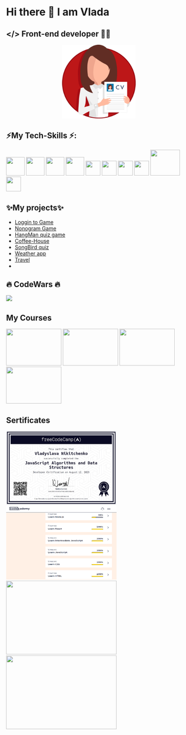 # Hi there 👋 I am Vlada
## </> Front-end developer 👩‍💻
<p align="center"><a target="_blank" href="https://vlaru.github.io/rsschool-cv/"><img src="./cv_PNG1.png" width="200" height="200"></a></p>

<div background-color="#f03c15">
  <h2> ⚡My Tech-Skills ⚡:</h2>
    <div>
      <img src="https://cdn.iconscout.com/icon/free/png-256/free-html-59-225995.png?f=webp&w=256" width=50 height=50>
      <img src="https://cdn.iconscout.com/icon/free/png-256/free-css-38-226095.png?f=webp&w=256" width=50 height=50>
      <img src="https://cdn.iconscout.com/icon/free/png-256/free-node-6-226036.png?f=webp&w=256" width=50 height=50>
      <img src='https://cdn.iconscout.com/icon/free/png-256/free-javascript-2038874-1720087.png?f=webp&w=256' width=50 height=50>
      <img src="https://cdn.iconscout.com/icon/free/png-256/free-react-4-1175110.png?f=webp&w=256" width=40 height=40>
      <img src='https://cdn.iconscout.com/icon/free/png-256/free-typescript-3629120-3030260.png?f=webp&w=256' width=40 height=40>
      <img src="https://cdn.iconscout.com/icon/free/png-256/free-git-17-1175218.png?f=webp&w=256" width=40 height=40>
      <img src="https://cdn.iconscout.com/icon/free/png-256/free-github-163-761603.png?f=webp&w=256" width=40 height=40>
      <img src="https://cdn.iconscout.com/icon/free/png-256/free-webpack-2-1174981.png?f=webp&w=256"width=80 height=70>
      <img src="https://cdn.iconscout.com/icon/free/png-256/free-visual-studio-code-3251603-2724650.png?f=webp&w=256" width=40 height=40>
    </div>
</div>
<div>
  <h2>✨My projects✨</h2>
  <ul>
    <li><a href='https://rolling-scopes-school.github.io/vlaru-JSFE2023Q4/rss-puzzle/#start-page' target='_blank'>Loggin to Game</a></li>
    <li><a href='https://rolling-scopes-school.github.io/vlaru-JSFE2023Q4/nonogram/' target='_blank'>Nonogram Game</a></li>
    <li><a href='https://rolling-scopes-school.github.io/vlaru-JSFE2023Q4/hangman/index.html' target='_blank'>HangMan quiz game</a></li>
    <li><a href='https://rolling-scopes-school.github.io/coffee-house/vlaru/coffee-house/pages/home/index.html' target='_blank'>Coffee-House</a></li>
    <li><a href='https://rolling-scopes-school.github.io/vlaru-JSFE2022Q3/songbird/quiz.html' target='_blank'>SongBird quiz</a></li>
    <li><a href='https://vermillion-souffle-27bbf8.netlify.app/?city=Trzebnica#' target='_blank'>Weather app</a></li>
    <li><a href='https://vlaru.github.io/Travel/' target='_blank'>Travel</a></li>
    <li><a href='https://vlaru.github.io/Travel/](https://rolling-scopes-school.github.io/vlaru-JSFE2022Q3/online-zoo/pages/main/main.html)' target='_blank'></a></li>
  </ul>
</div>
<div>
  <h2>🔥 CodeWars 🔥</h2>
  <img src="https://www.codewars.com/users/rsschool_f7813bcb0ffb871c/badges/large" >
</div>
<h2>My Courses</h2>
<div display="flex">
  <a><img src="https://yt3.googleusercontent.com/ytc/AIdro_lwn1knRB25xqtIy6_rEh2h32mGUbqDU-v1WODsOn94aA=s176-c-k-c0x00ffffff-no-rj" width="150" height="100"></a>
  <a><img src="https://images.codecademy.com/social/logo-codecademy-social.png" width="150" height="100"></a>
  <a><img src="https://upload.wikimedia.org/wikipedia/commons/3/39/FreeCodeCamp_logo.png" width="150" height="100"></a>
  <a><img src="https://ph-files.imgix.net/5fc39cec-c389-4a36-8972-b4892a361b31.png?auto=compress&codec=mozjpeg&cs=strip&auto=format&w=256&h=160&fit=crop&dpr=1" width="150" height="100"></a>
</div>
<h2>Sertificates</h2>
<div>
  <img src="./certifiesFreeCodeCamp.jpg" width="300" height="200">
  <img src="./codecademy.png" width="300" height="200">
  <img src="https://s3.amazonaws.com/shecodesio-production/students/certificates/000/118/701/original/118701.png?1713546182" width="300" height="200">
  <img src="https://s3.amazonaws.com/shecodesio-production/students/certificates/000/100/789/original/100789.png?1713556310" width="300" height="200">
</div>

<!--
**VlaRu/VlaRu** is a ✨ _special_ ✨ repository because its `README.md` (this file) appears on your GitHub profile.

Here are some ideas to get you started:

- 🔭 I’m currently working on ...
- 🌱 I’m currently learning ...
- 👯 I’m looking to collaborate on ...
- 🤔 I’m looking for help with ...
- 💬 Ask me about ...
- 📫 How to reach me: ...
- 😄 Pronouns: ...
- ⚡ Fun fact: ...
-->
